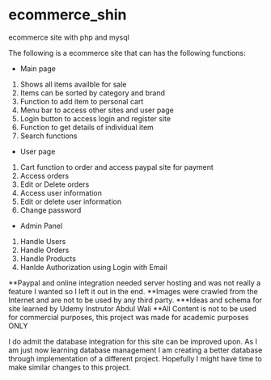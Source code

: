 # ecommerce_shin
ecommerce site with php and mysql

The following is a ecommerce site that can has the following functions:
- Main page
1. Shows all items availble for sale
2. Items can be sorted by category and brand
3. Function to add item to personal cart
4. Menu bar to access other sites and user page
5. Login button to access login and register site
6. Function to get details of individual item
7. Search functions
- User page
1. Cart function to order and access paypal site for payment
2. Access orders
3. Edit or Delete orders
4. Access user information
5. Edit or delete user information
6. Change password
- Admin Panel
1. Handle Users
2. Handle Orders
3. Handle Products
4. Hanlde Authorization using Login with Email

**Paypal and online integration needed server hosting and was not really a feature I wanted so I left it out in the end.
**Images were crawled from the Internet and are not to be used by any third party.
***Ideas and schema for site learned by Udemy Instrutor Abdul Wali
**All Content is not to be used for commercial purposes, this project was made for academic purposes ONLY

I do admit the database integration for this site can be improved upon. As I am just now learning database management I am creating a better database through implementation of a different project. Hopefully I might have time to make similar changes to this project.

